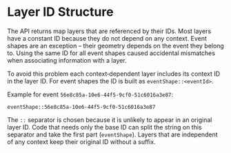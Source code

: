 # Layer ID Structure

The API returns map layers that are referenced by their IDs.  Most layers have a
constant ID because they do not depend on any context.  Event shapes are an
exception – their geometry depends on the event they belong to.  Using the same
ID for all event shapes caused accidental mismatches when associating
information with a layer.

To avoid this problem each context‑dependent layer includes its context ID in
the layer ID.  For event shapes the ID is built as `eventShape::<eventId>`.

Example for event `56e8c85a-10e6-44f5-9cf0-51c6016a3e87`:

```
eventShape::56e8c85a-10e6-44f5-9cf0-51c6016a3e87
```

The `::` separator is chosen because it is unlikely to appear in an original
layer ID.  Code that needs only the base ID can split the string on this
separator and take the first part (`eventShape`).  Layers that are independent of
any context keep their original ID without a suffix.

